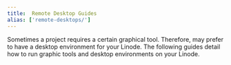 ```yaml
---
title:  Remote Desktop Guides
alias: ['remote-desktops/']
---
```


Sometimes a project requires a certain graphical tool. Therefore, may prefer to have a desktop environment for your Linode. The following guides detail how to run graphic tools and desktop environments on your Linode.
